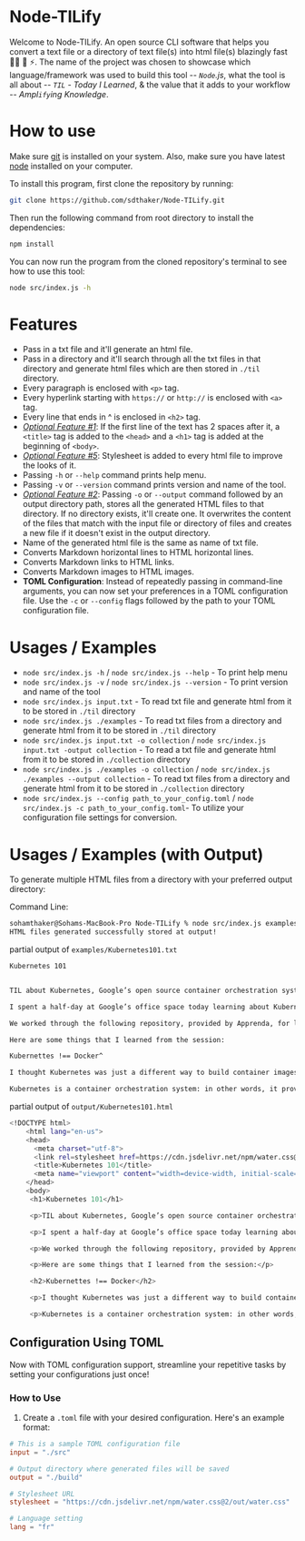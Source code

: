 # Node-TILify

Welcome to Node-TILify. An open source CLI software that helps you convert a text file or a directory of text file(s) into html file(s) blazingly fast 🏃‍♂️ 💨 ⚡️. The name of the project was chosen to showcase which language/framework was used to build this tool -- _`Node`.js_, what the tool is all about -- _`TIL` - Today I Learned_, & the value that it adds to your workflow -- _Ampl`ify`ing Knowledge_.

# How to use

Make sure [git](https://git-scm.com/book/en/v2/Getting-Started-Installing-Git) is installed on your system. Also, make sure you have latest [node](https://nodejs.org/en/download) installed on your computer.

To install this program, first clone the repository by running:

```bash
git clone https://github.com/sdthaker/Node-TILify.git
```

Then run the following command from root directory to install the dependencies:

```bash
npm install
```

You can now run the program from the cloned repository's terminal to see how to use this tool:

```bash
node src/index.js -h
```

# Features

- Pass in a txt file and it'll generate an html file.
- Pass in a directory and it'll search through all the txt files in that directory and generate html files which are then stored in `./til` directory.
- Every paragraph is enclosed with `<p>` tag.
- Every hyperlink starting with `https://` or `http://` is enclosed with `<a>` tag.
- Every line that ends in ^ is enclosed in `<h2>` tag.
- <ins>_Optional Feature #1_</ins>: If the first line of the text has 2 spaces after it, a `<title>` tag is added to the `<head>` and a `<h1>` tag is added at the beginning of `<body>`.
- <ins>_Optional Feature #5_</ins>: Stylesheet is added to every html file to improve the looks of it.
- Passing `-h` or `--help` command prints help menu.
- Passing `-v` or `--version` command prints version and name of the tool.
- <ins>_Optional Feature #2_</ins>: Passing `-o` or `--output` command followed by an output directory path, stores all the generated HTML files to that directory. If no directory exists, it'll create one. It overwrites the content of the files that match with the input file or directory of files and creates a new file if it doesn't exist in the output directory.
- Name of the generated html file is the same as name of txt file.
- Converts Markdown horizontal lines to HTML horizontal lines.
- Converts Markdown links to HTML links.
- Converts Markdown images to HTML images.
- **TOML Configuration**: Instead of repeatedly passing in command-line arguments, you can now set your preferences in a TOML configuration file. Use the `-c` or `--config` flags followed by the path to your TOML configuration file.

# Usages / Examples

- `node src/index.js -h` / `node src/index.js --help` - To print help menu
- `node src/index.js -v` / `node src/index.js --version` - To print version and name of the tool
- `node src/index.js input.txt` - To read txt file and generate html from it to be stored in `./til` directory
- `node src/index.js ./examples` - To read txt files from a directory and generate html from it to be stored in `./til` directory
- `node src/index.js input.txt -o collection` / `node src/index.js input.txt -output collection` - To read a txt file and generate html from it to be stored in `./collection` directory
- `node src/index.js ./examples -o collection` / `node src/index.js ./examples --output collection` - To read txt files from a directory and generate html from it to be stored in `./collection` directory
- `node src/index.js --config path_to_your_config.toml` / `node src/index.js -c path_to_your_config.toml`- To utilize your configuration file settings for conversion.

# Usages / Examples (with Output)

To generate multiple HTML files from a directory with your preferred output directory:

Command Line:

```bash
sohamthaker@Sohams-MacBook-Pro Node-TILify % node src/index.js examples -o output
HTML files generated successfully stored at output!
```

partial output of `examples/Kubernetes101.txt`

```bash
Kubernetes 101


TIL about Kubernetes, Google’s open source container orchestration system.

I spent a half-day at Google’s office space today learning about Kubernetes from the folks at Apprenda. Going in to the session, I thought I had a grasp on what Kubernetes was, but quickly realized I had many misconceptions.

We worked through the following repository, provided by Apprenda, for learning some of the basics of Kubernetes: https://github.com/apprenda/hands-on-with-kubernetes-gke.

Here are some things that I learned from the session:

Kubernettes !== Docker^

I thought Kubernetes was just a different way to build container images like you can with Docker… not so!

Kubernetes is a container orchestration system: in other words, it provides the necessary components for configuring, deploying and scaling images that are built with Docker.
```

partial output of `output/Kubernetes101.html`

```bash
<!DOCTYPE html>
    <html lang="en-us">
    <head>
      <meta charset="utf-8">
      <link rel=stylesheet href=https://cdn.jsdelivr.net/npm/water.css@2/out/water.css>
      <title>Kubernetes 101</title>
      <meta name="viewport" content="width=device-width, initial-scale=1">
    </head>
    <body>
     <h1>Kubernetes 101</h1>

     <p>TIL about Kubernetes, Google’s open source container orchestration system.</p>

     <p>I spent a half-day at Google’s office space today learning about Kubernetes from the folks at Apprenda. Going in to the session, I thought I had a grasp on what Kubernetes was, but quickly realized I had many misconceptions.</p>

     <p>We worked through the following repository, provided by Apprenda, for learning some of the basics of Kubernetes: <a href="https://github.com/apprenda/hands-on-with-kubernetes-gke." target="_blank">https://github.com/apprenda/hands-on-with-kubernetes-gke.</a></p>

     <p>Here are some things that I learned from the session:</p>

     <h2>Kubernettes !== Docker</h2>

     <p>I thought Kubernetes was just a different way to build container images like you can with Docker… not so!</p>

     <p>Kubernetes is a container orchestration system: in other words, it provides the necessary components for configuring, deploying and scaling images that are built with Docker.</p>
```

## Configuration Using TOML

Now with TOML configuration support, streamline your repetitive tasks by setting your configurations just once!

### How to Use

1. Create a `.toml` file with your desired configuration. Here's an example format:

```toml
# This is a sample TOML configuration file
input = "./src"

# Output directory where generated files will be saved
output = "./build"

# Stylesheet URL
stylesheet = "https://cdn.jsdelivr.net/npm/water.css@2/out/water.css"

# Language setting
lang = "fr"
```
